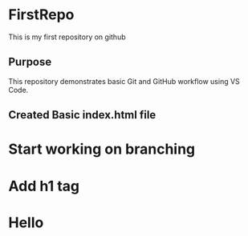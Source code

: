 # FirstRepo
This is my first repository on github
## Purpose
This repository demonstrates basic Git and GitHub workflow using VS Code.
## Created Basic index.html file
# Start working on branching

# Add h1 tag 
<h1>Hello</h1>